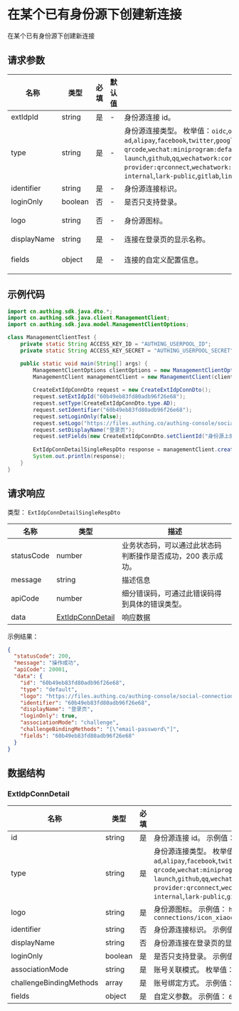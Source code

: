 # 在某个已有身份源下创建新连接

<!--
  警告⚠️：
  不要直接修改该文档，
  https://github.com/Authing/authing-docs-factory
  使用该项目进行生成
-->

<LastUpdated />

在某个已有身份源下创建新连接

## 请求参数

| 名称 | 类型 | 必填 | 默认值 | 描述 | 示例值 |
| ---- | ---- | ---- | ---- | ---- | ---- |
| extIdpId | string | 是 | - | 身份源连接 id。  | `60b49eb83fd80adb96f26e68` |
| type | string | 是 | - | 身份源连接类型。 枚举值：`oidc`,`oauth`,`saml`,`ldap`,`ad`,`cas`,`azure-ad`,`alipay`,`facebook`,`twitter`,`google`,`wechat:pc`,`wechat:mobile`,`wechat:webpage-authorization`,`wechatmp-qrcode`,`wechat:miniprogram:default`,`wechat:miniprogram:qrconnect`,`wechat:miniprogram:app-launch`,`github`,`qq`,`wechatwork:corp:qrconnect`,`wechatwork:agency:qrconnect`,`wechatwork:service-provider:qrconnect`,`wechatwork:mobile`,`dingtalk`,`dingtalk:provider`,`weibo`,`apple`,`apple:web`,`baidu`,`lark-internal`,`lark-public`,`gitlab`,`linkedin`,`slack`,`yidun`,`qingcloud`,`gitee`,`instagram`,`welink` | `ad` |
| identifier | string | 是 | - | 身份源连接标识。  | `60b49eb83fd80adb96f26e68` |
| loginOnly | boolean | 否 | - | 是否只支持登录。  |  |
| logo | string | 否 | - | 身份源图标。  | `https://files.authing.co/authing-console/social-connections/icon_xiaochengxu@2x.png` |
| displayName | string | 是 | - | 连接在登录页的显示名称。  | `登录页` |
| fields | object | 是 | - | 连接的自定义配置信息。  | `{"clientId":"身份源上的 clientId","clientSecret":"身份源上的 clientSecret"}` |


## 示例代码

```java
import cn.authing.sdk.java.dto.*;
import cn.authing.sdk.java.client.ManagementClient;
import cn.authing.sdk.java.model.ManagementClientOptions;

class ManagementClientTest {
    private static String ACCESS_KEY_ID = "AUTHING_USERPOOL_ID";
    private static String ACCESS_KEY_SECRET = "AUTHING_USERPOOL_SECRET";

    public static void main(String[] args) {
        ManagementClientOptions clientOptions = new ManagementClientOptions(ACCESS_KEY_ID, ACCESS_KEY_SECRET);
        ManagementClient managementClient = new ManagementClient(clientOptions);
    
        CreateExtIdpConnDto request = new CreateExtIdpConnDto();
        request.setExtIdpId("60b49eb83fd80adb96f26e68");
        request.setType(CreateExtIdpConnDto.type.AD);
        request.setIdentifier("60b49eb83fd80adb96f26e68");
        request.setLoginOnly(false);
        request.setLogo("https://files.authing.co/authing-console/social-connections/icon_xiaochengxu@2x.png");
        request.setDisplayName("登录页");
        request.setFields(new CreateExtIdpConnDto.setClientId("身份源上的 clientId",.setClientSecret("身份源上的 clientSecret",));
        
        ExtIdpConnDetailSingleRespDto response = managementClient.createExtIdpConn(request);
        System.out.println(response);
    }
}
```



## 请求响应

类型： `ExtIdpConnDetailSingleRespDto`

| 名称 | 类型 | 描述 |
| ---- | ---- | ---- |
| statusCode | number | 业务状态码，可以通过此状态码判断操作是否成功，200 表示成功。 |
| message | string | 描述信息 |
| apiCode | number | 细分错误码，可通过此错误码得到具体的错误类型。 |
| data | <a href="#ExtIdpConnDetail">ExtIdpConnDetail</a> | 响应数据 |



示例结果：

```json
{
  "statusCode": 200,
  "message": "操作成功",
  "apiCode": 20001,
  "data": {
    "id": "60b49eb83fd80adb96f26e68",
    "type": "default",
    "logo": "https://files.authing.co/authing-console/social-connections/icon_xiaochengxu@2x.png",
    "identifier": "60b49eb83fd80adb96f26e68",
    "displayName": "登录页",
    "loginOnly": true,
    "associationMode": "challenge",
    "challengeBindingMethods": "[\"email-password\"]",
    "fields": "60b49eb83fd80adb96f26e68"
  }
}
```

## 数据结构


### <a id="ExtIdpConnDetail"></a> ExtIdpConnDetail

| 名称 | 类型 | 必填 | 描述 |
| ---- |  ---- | ---- | ---- |
| id | string | 是 | 身份源连接 id。 示例值： `60b49eb83fd80adb96f26e68`  |
| type | string | 是 | 身份源连接类型。 枚举值：`oidc`,`oauth`,`saml`,`ldap`,`ad`,`cas`,`azure-ad`,`alipay`,`facebook`,`twitter`,`google`,`wechat:pc`,`wechat:mobile`,`wechat:webpage-authorization`,`wechatmp-qrcode`,`wechat:miniprogram:default`,`wechat:miniprogram:qrconnect`,`wechat:miniprogram:app-launch`,`github`,`qq`,`wechatwork:corp:qrconnect`,`wechatwork:agency:qrconnect`,`wechatwork:service-provider:qrconnect`,`wechatwork:mobile`,`dingtalk`,`dingtalk:provider`,`weibo`,`apple`,`apple:web`,`baidu`,`lark-internal`,`lark-public`,`gitlab`,`linkedin`,`slack`,`yidun`,`qingcloud`,`gitee`,`instagram`,`welink`  |
| logo | string | 是 | 身份源图标。 示例值： `https://files.authing.co/authing-console/social-connections/icon_xiaochengxu@2x.png`  |
| identifier | string | 否 | 身份源连接标识。 示例值： `60b49eb83fd80adb96f26e68`  |
| displayName | string | 否 | 身份源连接在登录页的显示名称。 示例值： `登录页`  |
| loginOnly | boolean | 是 | 是否只支持登录。 示例值： `true`  |
| associationMode | string | 是 | 账号关联模式。 枚举值：`none`,`field`,`challenge`  |
| challengeBindingMethods | array | 是 | 账号绑定方式。 示例值： `["email-password"]`  |
| fields | object | 是 | 自定义参数。 示例值： `60b49eb83fd80adb96f26e68`  |


